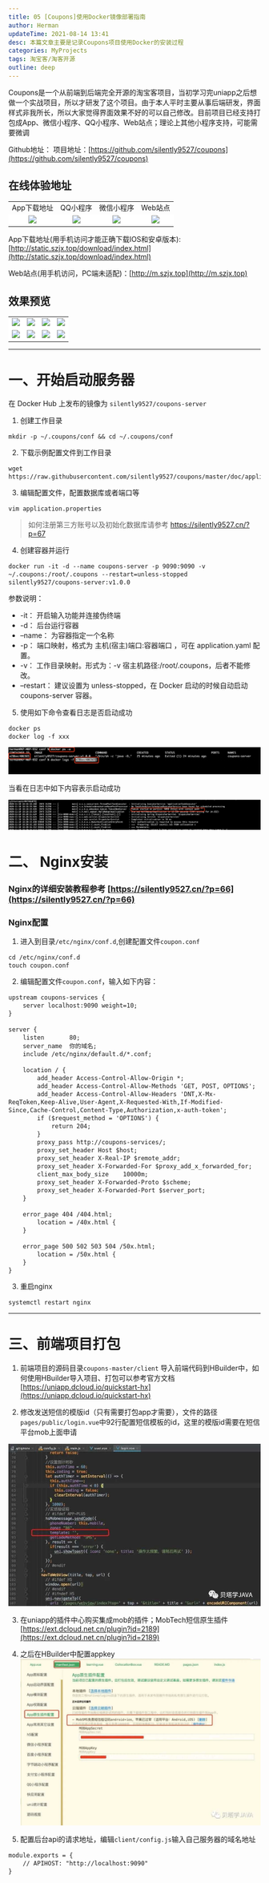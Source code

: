 ```yaml
---
title: 05 [Coupons]使用Docker镜像部署指南
author: Herman
updateTime: 2021-08-14 13:41
desc: 本篇文章主要是记录Coupons项目使用Docker的安装过程
categories: MyProjects
tags: 淘宝客/淘客开源
outline: deep
---
```



Coupons是一个从前端到后端完全开源的淘宝客项目，当初学习完uniapp之后想做一个实战项目，所以才研发了这个项目。由于本人平时主要从事后端研发，界面样式非我所长，所以大家觉得界面效果不好的可以自己修改。目前项目已经支持打包成App、微信小程序、QQ小程序、Web站点；理论上其他小程序支持，可能需要微调

Github地址：
项目地址：[https://github.com/silently9527/coupons](https://github.com/silently9527/coupons)

## 在线体验地址
<table>
    <tbody>
        <tr>
            <td align="center">App下载地址</td>
            <td align="center">QQ小程序</td>
            <td align="center">微信小程序</td>
            <td align="center">Web站点</td>
        </tr>
        <tr style="background-color: white;">
            <td align="center"><img width="200" src="https://tva1.sinaimg.cn/large/008eGmZEgy1gn4esj3uutj30b40b4jsx.jpg"></td>
            <td align="center"><img width="200" src="https://tva1.sinaimg.cn/large/008eGmZEgy1gn4et70ft2j30g40g4gm6.jpg"></td>
            <td align="center"><img width="200" src="https://tva1.sinaimg.cn/large/008eGmZEgy1gn4etut7d1j3076076aa2.jpg"></td>
            <td align="center"><img width="200" src="https://tva1.sinaimg.cn/large/008eGmZEgy1gn4euhcqonj30b40b43yt.jpg"></td>
        </tr>
    </tbody>
</table>

App下载地址(用手机访问才能正确下载IOS和安卓版本): [http://static.szjx.top/download/index.html](http://static.szjx.top/download/index.html)

Web站点(用手机访问，PC端未适配)：[http://m.szjx.top](http://m.szjx.top)

## 效果预览
<table>
    <tbody>
        <tr style="background-color: white;">
            <td align="center"><img width="200" src="https://tva1.sinaimg.cn/large/008eGmZEly1gn4hfiqyqoj30ku11240m.jpg"></td>
            <td align="center"><img width="200" src="https://tva1.sinaimg.cn/large/008eGmZEly1gn4hggo8thj30ku112aba.jpg"></td>
            <td align="center"><img width="200" src="https://tva1.sinaimg.cn/large/008eGmZEly1gn4hge5bwuj30ku112my9.jpg"></td>
            <td align="center"><img width="200" src="https://tva1.sinaimg.cn/large/008eGmZEly1gn4hgbc1e2j30ku112dhz.jpg"></td>
        </tr>
        <tr style="background-color: white;">
            <td align="center"><img width="200" src="https://tva1.sinaimg.cn/large/008eGmZEly1gn4hg8p7uhj30ku112acg.jpg"></td>
            <td align="center"><img width="200" src="https://tva1.sinaimg.cn/large/008eGmZEly1gn4hg5kj8lj30ku112tc6.jpg"></td>
            <td align="center"><img width="200" src="https://tva1.sinaimg.cn/large/008eGmZEly1gn4hg10sibj30ku112acs.jpg"></td>
            <td align="center"><img width="200" src="https://tva1.sinaimg.cn/large/008eGmZEly1gn4hft8rzcj30ku1123yt.jpg"></td>
        </tr>
    </tbody>
</table>

---

# 一、开始启动服务器

在 Docker Hub 上发布的镜像为 `silently9527/coupons-server`

1. 创建工作目录

```
mkdir -p ~/.coupons/conf && cd ~/.coupons/conf
```

2. 下载示例配置文件到工作目录

```
wget https://raw.githubusercontent.com/silently9527/coupons/master/doc/application.properties
```

3. 编辑配置文件，配置数据库或者端口等

```
vim application.properties 
```

> 如何注册第三方账号以及初始化数据库请参考 https://silently9527.cn/?p=67

4. 创建容器并运行

```
docker run -it -d --name coupons-server -p 9090:9090 -v ~/.coupons:/root/.coupons --restart=unless-stopped silently9527/coupons-server:v1.0.0
```

参数说明：
* -it： 开启输入功能并连接伪终端
* -d： 后台运行容器
* –name： 为容器指定一个名称
* -p： 端口映射，格式为 主机(宿主)端口:容器端口 ，可在 application.yaml 配置。
* -v： 工作目录映射。形式为：-v 宿主机路径:/root/.coupons，后者不能修改。
* –restart： 建议设置为 unless-stopped，在 Docker 启动的时候自动启动 coupons-server 容器。


5. 使用如下命令查看日志是否启动成功

```
docker ps
docker log -f xxx
```

![](https://raw.githubusercontent.com/silently9527/images/main/008i3skNgy1gu2or68as9j61vs07840102.jpg)

当看在日志中如下内容表示启动成功

![](https://raw.githubusercontent.com/silently9527/images/main/008i3skNgy1gu2ov30ps9j62ke0b0wmi02.jpg)


# 二、 Nginx安装
### Nginx的详细安装教程参考 [https://silently9527.cn/?p=66](https://silently9527.cn/?p=66)

### Nginx配置

1. 进入到目录`/etc/nginx/conf.d`,创建配置文件`coupon.conf`

```
cd /etc/nginx/conf.d
touch coupon.conf
```

2. 编辑配置文件`coupon.conf`，输入如下内容：

```
upstream coupons-services {
    server localhost:9090 weight=10;
}

server {
    listen       80;
    server_name  你的域名;
    include /etc/nginx/default.d/*.conf;

    location / {
	    add_header Access-Control-Allow-Origin *;
    	add_header Access-Control-Allow-Methods 'GET, POST, OPTIONS';
    	add_header Access-Control-Allow-Headers 'DNT,X-Mx-ReqToken,Keep-Alive,User-Agent,X-Requested-With,If-Modified-Since,Cache-Control,Content-Type,Authorization,x-auth-token'; 
    	if ($request_method = 'OPTIONS') {
            return 204;
    	}
        proxy_pass http://coupons-services/;
        proxy_set_header Host $host;
        proxy_set_header X-Real-IP $remote_addr;
        proxy_set_header X-Forwarded-For $proxy_add_x_forwarded_for;
        client_max_body_size    10000m;
        proxy_set_header X-Forwarded-Proto $scheme;
        proxy_set_header X-Forwarded-Port $server_port;
    }

    error_page 404 /404.html;
        location = /40x.html {
    }

    error_page 500 502 503 504 /50x.html;
        location = /50x.html {
    }
}
```

3. 重启nginx

```
systemctl restart nginx
```



----
# 三、前端项目打包

1. 前端项目的源码目录`coupons-master/client`
   导入前端代码到HBuilder中，如何使用HBuilder导入项目、打包可以参考官方文档 [https://uniapp.dcloud.io/quickstart-hx](https://uniapp.dcloud.io/quickstart-hx)

2. 修改发送短信的模版id（只有需要打包app才需要），文件的路径`pages/public/login.vue`中92行配置短信模板的id，这里的模版id需要在短信平台mob上面申请

![](https://raw.githubusercontent.com/silently9527/images/main/008i3skNgy1gtz7l1dcw0j60pc0gbaao02.jpg)

3. 在uniapp的插件中心购买集成mob的插件；MobTech短信原生插件 [https://ext.dcloud.net.cn/plugin?id=2189](https://ext.dcloud.net.cn/plugin?id=2189)

4. 之后在HBuilder中配置appkey
   ![](https://raw.githubusercontent.com/silently9527/images/main/008i3skNgy1gtz7mq0h7tj60u00ktq3s02.jpg)

5. 配置后台api的请求地址，编辑`client/config.js`输入自己服务器的域名地址

```
module.exports = {
    // APIHOST: "http://localhost:9090"
}
```
